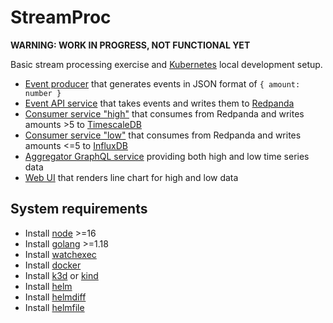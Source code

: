# StreamProc

**WARNING: WORK IN PROGRESS, NOT FUNCTIONAL YET**

Basic stream processing exercise and [Kubernetes](https://kubernetes.io) local development setup.

- [Event producer](./services/event-producer) that generates events in JSON format of `{ amount: number }`
- [Event API service](./services/event-api) that takes events and writes them to [Redpanda](https://redpanda.com)
- [Consumer service "high"](./services/consumer-high) that consumes from Redpanda and writes amounts >5 to [TimescaleDB](https://www.timescale.com)
- [Consumer service "low"](./services/consumer-low) that consumes from Redpanda and writes amounts <=5 to [InfluxDB](https://www.influxdata.com)
- [Aggregator GraphQL service](./services/aggregator) providing both high and low time series data
- [Web UI](./services/web-ui) that renders line chart for high and low data

## System requirements

- Install [node](https://nodejs.org/en/) >=16
- Install [golang](https://go.dev) >=1.18
- Install [watchexec](https://github.com/watchexec/watchexec)
- Install [docker](https://www.docker.com)
- Install [k3d](https://k3d.io) or [kind](https://kind.sigs.k8s.io)
- Install [helm](https://helm.sh)
- Install [helmdiff](https://github.com/databus23/helm-diff)
- Install [helmfile](https://github.com/roboll/helmfile)

